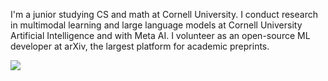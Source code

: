 I'm a junior studying CS and math at Cornell University. I conduct research in multimodal learning and large language models at Cornell University Artificial Intelligence and with Meta AI. I volunteer as an open-source ML developer at arXiv, the largest platform for academic preprints.

![](https://img.shields.io/badge/dynamic/json?logo=github&label=GitHub%20Stars&style=for-the-badge&query=%24.stars&url=https://api.github-star-counter.workers.dev/user/fengyuli-dev)
